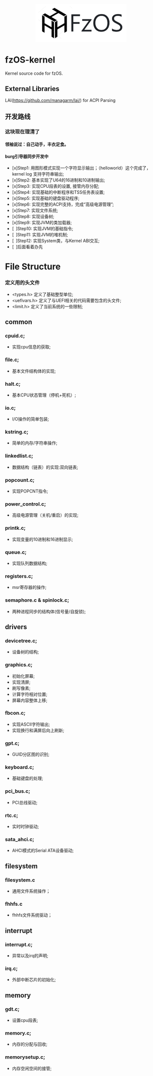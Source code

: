 <div align="center"><img src="logo.png" style="zoom:75%;" /></div>

# fzOS-kernel

Kernel source code for fzOS.

## External Libraries

LAI(https://github.com/managarm/lai/) for ACPI Parsing

## 开发路线
### 这块现在理清了
#### 领袖说过：自己动手，丰衣足食。
#### burg引导器同步开发中

+ [x]Step1: 用图形模式实现一个字符显示输出；（helloworld）这个完成了，kernel log 支持字符串输出;
+ [x]Step2: 基本实现了U64的16进制和10进制输出;
+ [x]Step3: 实现CPU段表的设置, 接管内存分配;
+ [x]Step4: 实现基础的中断程序和TSS任务表设置;
+ [x]Step5: 实现基础的键盘驱动程序;
+ [x]Step6: 实现完整的ACPI支持，完成“高级电源管理”;
+ [x]Step7: 实现文件系统;
+ [x]Step8: 实现设备树;
+ [x]Step9: 实现JVM的类加载器;
+ [&ensp;]Step10: 实现JVM的基础指令;
+ [&ensp;]Step11: 实现JVM的堆机制;
+ [&ensp;]Step12: 实现System类，与Kernel ABI交互;
+ [&ensp;]后面看着办先

# File Structure

### 定义用的头文件

+ <types.h> 定义了基础整型单位;
+ <uefivars.h> 定义了与UEFI相关的代码需要包含的头文件;
+ <limit.h> 定义了当前系统的一些限制;

## common

### cpuid.c;
+ 实现cpu信息的获取;

### file.c;
+ 基本文件结构体的实现;

### halt.c;
+ 基本CPU状态管理（停机+死机）;

### io.c;
+ I/O操作的简单包装;

### kstring.c;
+ 简单的内存/字符串操作;

### linkedlist.c;
+ 数据结构（链表）的实现:双向链表;

### popcount.c;
+ 实现POPCNT指令;

### power_control.c;
+ 高级电源管理（关机/重启）的实现;

### printk.c;
+ 实现变量的10进制和16进制显示;

### queue.c;
+ 实现队列数据结构;

### registers.c;
+ msr寄存器的操作;

### semaphore.c & spinlock.c;
+ 两种进程同步的结构体(信号量/自旋锁);

## drivers

### devicetree.c;
+ 设备树的结构;

### graphics.c;
+ 初始化屏幕;
+ 实现清屏;
+ 刷写像素;
+ 计算字符相对位置;
+ 屏幕内容整体上移;

### fbcon.c;
+ 实现ASCII字符输出;
+ 实现换行和满屏后向上刷新;

### gpt.c;
+ GUID分区图的识别;

### keyboard.c;
+ 基础键盘的处理;

### pci_bus.c;
+ PCI总线驱动;

### rtc.c;
+ 实时时钟驱动;

### sata_ahci.c;
+ AHCI模式的Serial ATA设备驱动;

## filesystem

### filesystem.c
+ 通用文件系统操作；

### fhhfs.c
+ fhhfs文件系统驱动；

## interrupt

### interrupt.c;
+ 异常以及irq的声明;

### irq.c;
+ 外部中断芯片的初始化;

## memory

### gdt.c;
+ 设置cpu段表;

### memory.c;
+ 内存的分配与回收;

### memorysetup.c;
+ 内存空闲空间的接管;
